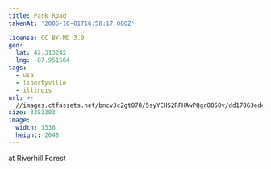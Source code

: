 ```yaml
---
title: Park Road
takenAt: '2005-10-01T16:58:17.000Z'

license: CC BY-ND 3.0
geo:
  lat: 42.313242
  lng: -87.951564
tags:
  - usa
  - libertyville
  - illinois
url: >-
  //images.ctfassets.net/bncv3c2gt878/5syYCHS2RFHAwPQgr8050v/dd17063ed4762abf90df36ce0f011a53/park-road_4324894979_o
size: 3383303
image:
  width: 1536
  height: 2048
---
```


at Riverhill Forest
